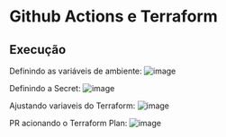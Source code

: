 # Github Actions e Terraform

## Execução 

Definindo as variáveis de ambiente:
![image](https://github.com/FelipeSaadi/terraform-github-actions/assets/54749257/224f51c1-d54e-405e-8b5c-9e2738cfb1bc)

Definindo a Secret:
![image](https://github.com/FelipeSaadi/terraform-github-actions/assets/54749257/eb03f850-2c7c-46f9-8371-00cbabab112d)

Ajustando variaveis do Terraform:
![image](https://github.com/FelipeSaadi/terraform-github-actions/assets/54749257/7a168f20-06b4-4b83-89e0-067c2fc8b8bf)

PR acionando o Terraform Plan:
![image](https://github.com/FelipeSaadi/terraform-github-actions/assets/54749257/2bb34656-aaf8-4629-95f2-4846523d261b)